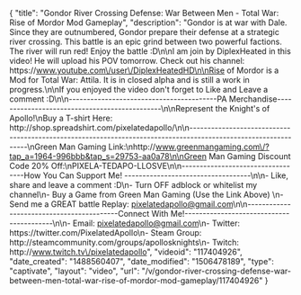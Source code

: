 {
    "title": "Gondor River Crossing Defense: War Between Men - Total War: Rise of Mordor Mod Gameplay",
    "description": "Gondor is at war with Dale.  Since they are outnumbered, Gondor prepare their defense at a strategic river crossing.  This battle is an epic grind between two powerful factions.  The river will run red!  Enjoy the battle :D\n\nI am join by DiplexHeated in this video!  He will upload his POV tomorrow.  Check out his channel: https:\/\/www.youtube.com\/user\/DiplexHeatedHD\n\nRise of Mordor is a Mod for Total War: Attila.  It is in closed alpha and is still a work in progress.\n\nIf you enjoyed the video don't forget to Like and Leave a comment :D\n\n-----------------------------------------PA Merchandise----------------------------------------------\n\nRepresent the Knight's of Apollo!\nBuy a T-shirt Here: http:\/\/shop.spreadshirt.com\/pixelatedapollo\/\n\n---------------------------------------------------------------------------------------------------------------\nGreen Man Gaming Link:\nhttp:\/\/www.greenmangaming.com\/?tap_a=1964-996bbb&tap_s=29753-aa0a78\n\nGreen Man Gaming Discount Code 20% Off:\nPIXELA-TEDAPO-LLOSVE\n\n----------------------------------How You Can Support Me! -----------------------------------\n\n- Like, share and leave a comment :D\n- Turn OFF adblock or whitelist my channel\n- Buy a Game from Green Man Gaming (Use the Link Above) \n- Send me a GREAT battle Replay: pixelatedapollo@gmail.com\n\n------------------------------------------Connect With Me!-----------------------------------------\n\n- Email: pixelatedapollo@gmail.com\n- Twitter: https:\/\/twitter.com\/PixelatedApollo\n- Steam Group:  http:\/\/steamcommunity.com\/groups\/apollosknights\n- Twitch: http:\/\/www.twitch.tv\/pixelatedapollo",
    "videoid": "117404926",
    "date_created": "1488560407",
    "date_modified": "1506478189",
    "type": "captivate",
    "layout": "video",
    "url": "\/v\/gondor-river-crossing-defense-war-between-men-total-war-rise-of-mordor-mod-gameplay\/117404926"
}